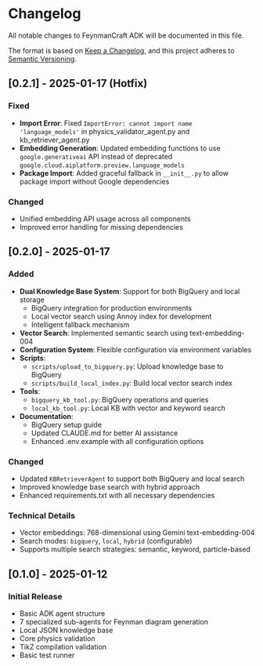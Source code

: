 # Changelog

All notable changes to FeynmanCraft ADK will be documented in this file.

The format is based on [Keep a Changelog](https://keepachangelog.com/en/1.0.0/),
and this project adheres to [Semantic Versioning](https://semver.org/spec/v2.0.0.html).

## [0.2.1] - 2025-01-17 (Hotfix)

### Fixed
- **Import Error**: Fixed `ImportError: cannot import name 'language_models'` in physics_validator_agent.py and kb_retriever_agent.py
- **Embedding Generation**: Updated embedding functions to use `google.generativeai` API instead of deprecated `google.cloud.aiplatform.preview.language_models`
- **Package Import**: Added graceful fallback in `__init__.py` to allow package import without Google dependencies

### Changed
- Unified embedding API usage across all components
- Improved error handling for missing dependencies

## [0.2.0] - 2025-01-17

### Added
- **Dual Knowledge Base System**: Support for both BigQuery and local storage
  - BigQuery integration for production environments
  - Local vector search using Annoy index for development
  - Intelligent fallback mechanism
- **Vector Search**: Implemented semantic search using text-embedding-004
- **Configuration System**: Flexible configuration via environment variables
- **Scripts**:
  - `scripts/upload_to_bigquery.py`: Upload knowledge base to BigQuery
  - `scripts/build_local_index.py`: Build local vector search index
- **Tools**:
  - `bigquery_kb_tool.py`: BigQuery operations and queries
  - `local_kb_tool.py`: Local KB with vector and keyword search
- **Documentation**:
  - BigQuery setup guide
  - Updated CLAUDE.md for better AI assistance
  - Enhanced .env.example with all configuration options

### Changed
- Updated `KBRetrieverAgent` to support both BigQuery and local search
- Improved knowledge base search with hybrid approach
- Enhanced requirements.txt with all necessary dependencies

### Technical Details
- Vector embeddings: 768-dimensional using Gemini text-embedding-004
- Search modes: `bigquery`, `local`, `hybrid` (configurable)
- Supports multiple search strategies: semantic, keyword, particle-based

## [0.1.0] - 2025-01-12

### Initial Release
- Basic ADK agent structure
- 7 specialized sub-agents for Feynman diagram generation
- Local JSON knowledge base
- Core physics validation
- TikZ compilation validation
- Basic test runner
